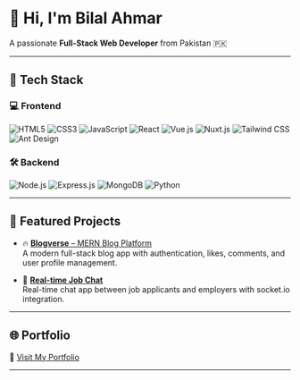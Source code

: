 # 👋 Hi, I'm Bilal Ahmar
A passionate **Full-Stack Web Developer** from Pakistan 🇵🇰

---

## 🚀 Tech Stack

### 💻 Frontend
![HTML5](https://img.shields.io/badge/HTML5-E34F26?style=flat&logo=html5&logoColor=white)
![CSS3](https://img.shields.io/badge/CSS3-1572B6?style=flat&logo=css3)
![JavaScript](https://img.shields.io/badge/JavaScript-F7DF1E?style=flat&logo=javascript&logoColor=black)
![React](https://img.shields.io/badge/React-20232A?style=flat&logo=react)
![Vue.js](https://img.shields.io/badge/Vue.js-42b883?style=flat&logo=vue.js&logoColor=white)
![Nuxt.js](https://img.shields.io/badge/Nuxt.js-00DC82?style=flat&logo=nuxt.js&logoColor=white)
![Tailwind CSS](https://img.shields.io/badge/Tailwind_CSS-38B2AC?style=flat&logo=tailwind-css)
![Ant Design](https://img.shields.io/badge/AntDesign-0170FE?style=flat&logo=ant-design&logoColor=white)

### 🛠️ Backend
![Node.js](https://img.shields.io/badge/Node.js-339933?style=flat&logo=node.js&logoColor=white)
![Express.js](https://img.shields.io/badge/Express.js-000000?style=flat&logo=express&logoColor=white)
![MongoDB](https://img.shields.io/badge/MongoDB-47A248?style=flat&logo=mongodb)
![Python](https://img.shields.io/badge/Python-3776AB?style=flat&logo=python)

---

## 💼 Featured Projects

- 🔥 [**Blogverse** – MERN Blog Platform](https://github.com/bilalahmar/blogverse)  
  A modern full-stack blog app with authentication, likes, comments, and user profile management.

- 💬 [**Real-time Job Chat**](https://github.com/bilalahmar/job-chat-app)  
  Real-time chat app between job applicants and employers with socket.io integration.

<!-- Add more project links here -->

---

## 🌐 Portfolio
🔗 [Visit My Portfolio](bilalahmar.vercel.app)

---

